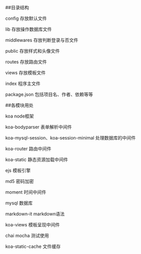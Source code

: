 ##目录结构

  config 存放默认文件
  
  lib 存放操作数据库文件
  
  middlewares 存放判断登录与否文件
  
  public 存放样式和头像文件
  
  routes 存放路由文件
  
  views 存放模板文件
  
  index 程序主文件
  
  package.json 包括项目名、作者、依赖等等
  
##各模块用处

  koa node框架
  
  koa-bodyparser 表单解析中间件
  
  koa-mysql-session、koa-session-minimal 处理数据库的中间件
  
  koa-router 路由中间件
  
  koa-static 静态资源加载中间件
  
  ejs 模板引擎
  
  md5 密码加密
  
  moment 时间中间件
  
  mysql 数据库
  
  markdown-it markdown语法
  
  koa-views 模板呈现中间件
  
  chai mocha 测试使用
  
  koa-static-cache 文件缓存
